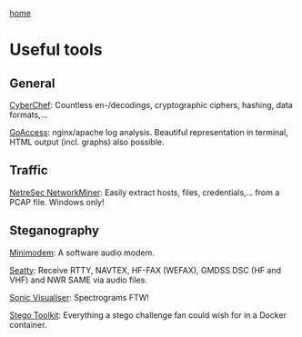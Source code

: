 [home](https://adminadminctf.github.io/ctf/)

# Useful tools

General
-------
[CyberChef](https://gchq.github.io/CyberChef): Countless en-/decodings, cryptographic ciphers, hashing, data formats,...

[GoAccess](https://goaccess.io/): nginx/apache log analysis. Beautiful representation in terminal, HTML output (incl. graphs) also possible.


Traffic
-------
[NetreSec NetworkMiner](http://www.netresec.com/?page=NetworkMiner): Easily extract hosts, files, credentials,... from a PCAP file. Windows only!


Steganography
-------------
[Minimodem](http://www.whence.com/minimodem/): A software audio modem.

[Seatty](http://www.dxsoft.com/de/products/seatty/): Receive RTTY, NAVTEX, HF-FAX (WEFAX), GMDSS DSC (HF and VHF) and NWR SAME via audio files.

[Sonic Visualiser](https://www.sonicvisualiser.org/): Spectrograms FTW!

[Stego Toolkit](https://hub.docker.com/r/dominicbreuker/stego-toolkit/): Everything a stego challenge fan could wish for in a Docker container.
